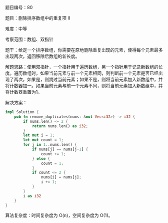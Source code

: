 题目编号：80

题目：删除排序数组中的重复项 II

难度：中等

考察范围：数组、双指针

题干：给定一个排序数组，你需要在原地删除重复出现的元素，使得每个元素最多出现两次，返回移除后数组的新长度。

解题思路：使用双指针，一个指针用于遍历数组，另一个指针用于记录新数组的长度。遍历数组时，如果当前元素与前一个元素相同，则判断前一个元素是否已经出现了两次，如果是，则跳过当前元素；如果不是，则将当前元素加入新数组中，并将计数器加一。如果当前元素与前一个元素不同，则将当前元素加入新数组中，并将计数器重置为1。

解决方案：

```rust
impl Solution {
    pub fn remove_duplicates(nums: &mut Vec<i32>) -> i32 {
        if nums.len() <= 2 {
            return nums.len() as i32;
        }
        let mut i = 1;
        let mut count = 1;
        for j in 1..nums.len() {
            if nums[j] == nums[j-1] {
                count += 1;
            } else {
                count = 1;
            }
            if count <= 2 {
                nums[i] = nums[j];
                i += 1;
            }
        }
        i as i32
    }
}
```

算法复杂度：时间复杂度为 O(n)，空间复杂度为 O(1)。
